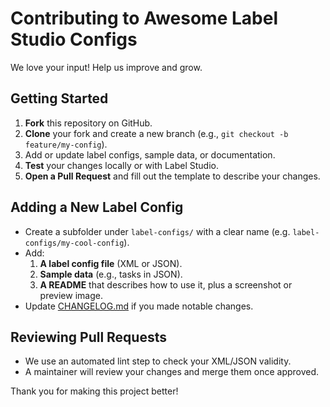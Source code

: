 # Contributing to Awesome Label Studio Configs

We love your input! Help us improve and grow.

## Getting Started

1. **Fork** this repository on GitHub.
2. **Clone** your fork and create a new branch (e.g., `git checkout -b feature/my-config`).
3. Add or update label configs, sample data, or documentation.
4. **Test** your changes locally or with Label Studio.
5. **Open a Pull Request** and fill out the template to describe your changes.

## Adding a New Label Config

- Create a subfolder under `label-configs/` with a clear name (e.g. `label-configs/my-cool-config`).
- Add:
  1. **A label config file** (XML or JSON).
  2. **Sample data** (e.g., tasks in JSON).
  3. **A README** that describes how to use it, plus a screenshot or preview image.
- Update [CHANGELOG.md](CHANGELOG.md) if you made notable changes.

## Reviewing Pull Requests

- We use an automated lint step to check your XML/JSON validity.
- A maintainer will review your changes and merge them once approved.

Thank you for making this project better!
